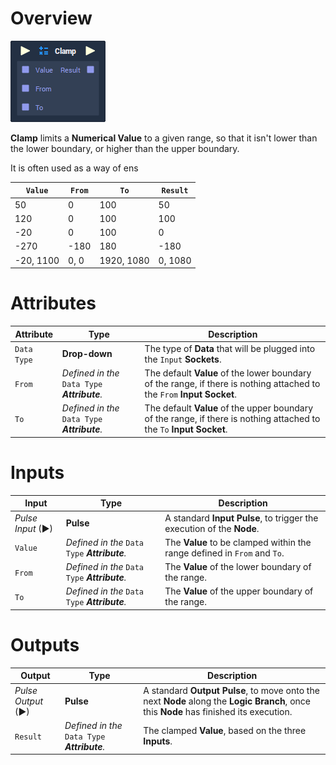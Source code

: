 # Overview

![](../../.gitbook/assets/node-clamp.png)

**Clamp** limits a **Numerical Value** to a given range, so that it isn't lower than the lower boundary, or higher than the upper boundary.

It is often used as a way of ens

|`Value`|`From`|`To`|`Result`|
|---|---|---|---|
|50|0|100|50|
|120|0|100|100|
|-20|0|100|0|
|-270|-180|180|-180|
|-20, 1100|0, 0|1920, 1080|0, 1080|

# Attributes

|Attribute|Type|Description|
|---|---|---|
|`Data Type`|**Drop-down**|The type of **Data** that will be plugged into the `Input` **Sockets**.|
|`From`|*Defined in the* `Data Type` ***Attribute**.*|The default **Value** of the lower boundary of the range, if there is nothing attached to the `From` **Input Socket**.|
|`To`|*Defined in the* `Data Type` ***Attribute**.*|The default **Value** of the upper boundary of the range, if there is nothing attached to the `To` **Input Socket**.|

# Inputs

|Input|Type|Description|
|---|---|---|
|*Pulse Input* (►)|**Pulse**|A standard **Input Pulse**, to trigger the execution of the **Node**.|
|`Value`|*Defined in the* `Data Type` ***Attribute**.*|The **Value** to be clamped within the range defined in `From` and `To`.|
|`From`|*Defined in the* `Data Type` ***Attribute**.*|The **Value** of the lower boundary of the range.|
|`To `|*Defined in the* `Data Type` ***Attribute**.*|The **Value** of the upper boundary of the range.|

# Outputs

|Output|Type|Description|
|---|---|---|
|*Pulse Output* (►)|**Pulse**|A standard **Output Pulse**, to move onto the next **Node** along the **Logic Branch**, once this **Node** has finished its execution.|
|`Result`|*Defined in the* `Data Type` ***Attribute**.*|The clamped **Value**, based on the three **Inputs**.|